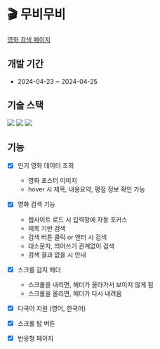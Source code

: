 # 🎬 무비무비

[영화 검색 페이지](https://2hanbyeol1.github.io/movie-movie/)

## 개발 기간

- 2024-04-23 ~ 2024-04-25

## 기술 스택

<div>
  <img src="https://img.shields.io/badge/html5-E34F26?style=for-the-badge&logo=html5&logoColor=white"> 
  <img src="https://img.shields.io/badge/css-1572B6?style=for-the-badge&logo=css3&logoColor=white"> 
  <img src="https://img.shields.io/badge/javascript-F7DF1E?style=for-the-badge&logo=javascript&logoColor=black">
</div>

## 기능

- [x] 인기 영화 데이터 조회
  - 영화 포스터 이미지
  - hover 시 제목, 내용요약, 평점 정보 확인 가능
- [x] 영화 검색 기능
  - 웹사이트 로드 시 입력창에 자동 포커스
  - 제목 기반 검색
  - 검색 버튼 클릭 or 엔터 시 검색
  - 대소문자, 띄어쓰기 관계없이 검색
  - 검색 결과 없을 시 안내
- [x] 스크롤 감지 헤더
  - 스크롤을 내리면, 헤더가 올라가서 보이지 않게 됨
  - 스크롤을 올리면, 헤더가 다시 내려옴
- [x] 다국어 지원 (영어, 한국어)
- [x] 스크롤 탑 버튼

- [x] 반응형 페이지

